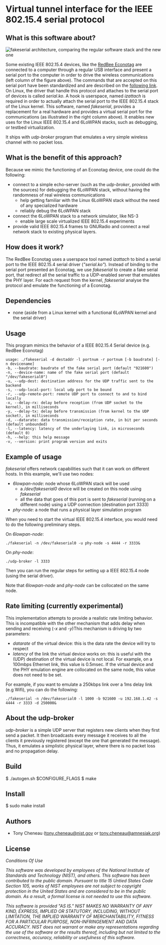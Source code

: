 Virtual tunnel interface for the IEEE 802.15.4 serial protocol
==============================================================

What is this software about?
----------------------------

![fakeserial architecture, comparing the regular software stack and the new one](figures/fakeserial-architecture.png "fakeserial architecture")

Some existing IEEE 802.15.4 devices, like the [RedBee Econotag](http://www.redwirellc.com/store/node/1)
are connected to a computer through a regular USB interface and present a
serial port to the computer in order to drive the wireless communications (left
column of the figure above). The commands that are accepted on this serial port
have been standardized and are described on the [following
link](http://sourceforge.net/apps/trac/linux-zigbee/wiki/SerialV1). On Linux,
the driver that handle this protocol and attaches to the serial port of devices
is called *serial.ko*.
A hook is userspace, named *izattach* is required in order to actually attach
the serial port to the IEEE 802.15.4 stack of the Linux kernel.
This software, named *fakeserial*, provides a replacement for a real hardware
and provides a virtual serial port for the communications (as illustrated in
the right column above). It enables new uses for the Linux IEEE 802.15.4 and
6LoWPAN stacks, such as debugging, or testbed virtualization.

It ships with *udp-broker* program that emulates a very simple wireless channel with no
packet loss.

What is the benefit of this approach?
-------------------------------------

Because we mimic the functioning of an Econotag device, one could do the following:

* connect to a simple echo-server (such as the *udp-broker*, provided with the
  sources) for debugging the 6LoWPAN stack, without having the randomness of
  real wireless communications
	* help getting familiar with the Linux 6LoWPAN stack without
	  the need of any specialized hardware
	* reliably debug the 6LoWPAN stack
* connect the 6LoWPAN stack to a network simulator, like NS-3
    * enable large scale virtualized IEEE 802.15.4 experiments
* provide valid IEEE 802.15.4 frames to GNURadio and connect a real network stack to existing physical layers.

How does it work?
-----------------

The RedBee Econotag uses a userspace tool named *izattach* to bind a serial
port to the IEEE 802.15.4 serial driver (*"serial.ko"*). Instead of binding to
the serial port presented an Econotag, we use *fakeserial* to create a fake
serial port, that redirect all the serial traffic to a UDP-enabled server that emulates the PHY layer.
For each request from the kernel, *fakeserial* analyse the protocol and emulate the functioning of a Econotag.

Dependencies
------------

* none (aside from a Linux kernel with a functional 6LoWPAN kernel and the serial driver)

Usage
-----

This program mimics the behavior of a IEEE 802.15.4 Serial device (e.g. RedBee Econotag)

	usage: ./fakeserial -d destaddr -l portnum -r portnum [-b baudrate] [-n devicename]
	-b, --baudrate: baudrate of the fake serial port (default "921600")
	-n, --device-name: name of the fake serial port (default "/dev/fakeserial0")
	-u, --udp-dest: destination address for the UDP traffic sent to the backend
	-s, --udp-local-port: local udp port to be bound
	-r, --udp-remote-port: remote UDP port to connect to and to bind locally
	-x, --delay-rx: delay before reception (from UDP socket to the kernel), in milliseconds
	-y, --delay-tx: delay before transmission (from kernel to the UDP socket), in milliseconds
	-d, --datarate: data transmission/receiption rate, in bit per seconds (default unbounded)
	-l, --latency: latency of the underlaying link, in microseconds (default 0)
	-h, --help: this help message
	-v, --version: print program version and exits


Example of usage
----------------

*fakeserial* offers network capabilities such that it can work on
different hosts. In this example, we'll use two nodes:

* *6lowpan-node*: node whose 6LoWPAN stack will be used
    - a */dev/fakeserial0* device will be created on this node using *fakeserial*
    - all the data that goes of this port is sent to *fakeserial* (running on a
    different node) using a UDP connection (destination port 3333)
* *phy-node*: a node that runs a physical layer simulation program


When you need to start the virtual IEEE 802.15.4 interface, you would need to
do the following preliminary steps.

On *6lowpan-node*:

	./fakeserial -n /dev/fakeserial0 -u phy-node -s 4444 -r 3333&


On *phy-node*:

	./udp-broker -l 3333

Then you can run the regular steps for setting up a IEEE 802.15.4 node (using
the serial driver).

Note that *6lowpan-node* and *phy-node* can be collocated on the same node.


Rate limiting (currently experimental)
--------------------------------------

This implementation attempts to provide a realistic rate limiting behavior.
This is incompatible with the other mechanism that adds delay when sending and
receiving (*-x* and *-y*)This mechanism is driving by two parameters:

* *datarate* of the virtual device: this is the data rate the device will try
  to respect
* *latency* of the link the virtual device works on: this is useful with the
  (UDP) destination of the virtual device is not local. For example, on a
  100mbps Ethernet link, this value is 0.5msec. If the virtual device and the
  PHY emulation engine are collocated on the same node, this value does not need to be set.

For example, if you want to emulate a 250kbps link over a 1ms delay link (e.g
Wifi), you can do the following:

	./fakeserial -n /dev/fakeserial0 -l 1000 -b 921600 -u 192.168.1.42 -s 4444 -r 3333 -d 250000&


About the udp-broker
--------------------

*udp-broker* is a simple UDP server that registers new clients when they first
send a packet. It then broadcasts every message it receives to all the clients
it previously registered (except the one that generated the message). Thus, it
emulates a simplistic physical layer, where there is no packet loss and no
propagation delay.


 Build
------
$ ./autogen.sh $CONFIGURE_FLAGS
$ make


 Install
--------
$ sudo make install


Authors
-------

* Tony Cheneau (<tony.cheneau@nist.gov> or <tony.cheneau@amnesiak.org>)

License
-------

<em>
Conditions Of Use

This software was developed by employees of the National Institute of
Standards and Technology (NIST), and others.
This software has been contributed to the public domain.
Pursuant to title 15 Untied States Code Section 105, works of NIST
employees are not subject to copyright protection in the United States
and are considered to be in the public domain.
As a result, a formal license is not needed to use this software.

This software is provided "AS IS."
NIST MAKES NO WARRANTY OF ANY KIND, EXPRESS, IMPLIED
OR STATUTORY, INCLUDING, WITHOUT LIMITATION, THE IMPLIED WARRANTY OF
MERCHANTABILITY, FITNESS FOR A PARTICULAR PURPOSE, NON-INFRINGEMENT
AND DATA ACCURACY.  NIST does not warrant or make any representations
regarding the use of the software or the results thereof, including but
not limited to the correctness, accuracy, reliability or usefulness of
this software.
</em>
